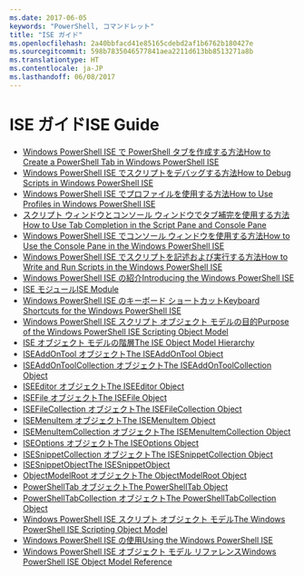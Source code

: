 ```yaml
---
ms.date: 2017-06-05
keywords: "PowerShell, コマンドレット"
title: "ISE ガイド"
ms.openlocfilehash: 2a40bbfacd41e85165cdebd2af1b6762b180427e
ms.sourcegitcommit: 598b7835046577841aea2211d613bb8513271a8b
ms.translationtype: HT
ms.contentlocale: ja-JP
ms.lasthandoff: 06/08/2017
---
```

# <a name="ise-guide"></a><span data-ttu-id="1a7e8-103">ISE ガイド</span><span class="sxs-lookup"><span data-stu-id="1a7e8-103">ISE Guide</span></span>

-  [<span data-ttu-id="1a7e8-104">Windows PowerShell ISE で PowerShell タブを作成する方法</span><span class="sxs-lookup"><span data-stu-id="1a7e8-104">How to Create a PowerShell Tab in Windows PowerShell ISE</span></span>](ise/How-to-Create-a-PowerShell-Tab-in-Windows-PowerShell-ISE.md)
-  [<span data-ttu-id="1a7e8-105">Windows PowerShell ISE でスクリプトをデバッグする方法</span><span class="sxs-lookup"><span data-stu-id="1a7e8-105">How to Debug Scripts in Windows PowerShell ISE</span></span>](ise/How-to-Debug-Scripts-in-Windows-PowerShell-ISE.md)
-  [<span data-ttu-id="1a7e8-106">Windows PowerShell ISE でプロファイルを使用する方法</span><span class="sxs-lookup"><span data-stu-id="1a7e8-106">How to Use Profiles in Windows PowerShell ISE</span></span>](ise/How-to-Use-Profiles-in-Windows-PowerShell-ISE.md)
-  [<span data-ttu-id="1a7e8-107">スクリプト ウィンドウとコンソール ウィンドウでタブ補完を使用する方法</span><span class="sxs-lookup"><span data-stu-id="1a7e8-107">How to Use Tab Completion in the Script Pane and Console Pane</span></span>](ise/How-to-Use-Tab-Completion-in-the-Script-Pane-and-Console-Pane.md)
-  [<span data-ttu-id="1a7e8-108">Windows PowerShell ISE でコンソール ウィンドウを使用する方法</span><span class="sxs-lookup"><span data-stu-id="1a7e8-108">How to Use the Console Pane in the Windows PowerShell ISE</span></span>](ise/How-to-Use-the-Console-Pane-in-the-Windows-PowerShell-ISE.md)
-  [<span data-ttu-id="1a7e8-109">Windows PowerShell ISE でスクリプトを記述および実行する方法</span><span class="sxs-lookup"><span data-stu-id="1a7e8-109">How to Write and Run Scripts in the Windows PowerShell ISE</span></span>](ise/How-to-Write-and-Run-Scripts-in-the-Windows-PowerShell-ISE.md)
-  [<span data-ttu-id="1a7e8-110">Windows PowerShell ISE の紹介</span><span class="sxs-lookup"><span data-stu-id="1a7e8-110">Introducing the Windows PowerShell ISE</span></span>](ise/Introducing-the-Windows-PowerShell-ISE.md)
-  [<span data-ttu-id="1a7e8-111">ISE モジュール</span><span class="sxs-lookup"><span data-stu-id="1a7e8-111">ISE Module</span></span>](ise/ISE-Module.md)
-  [<span data-ttu-id="1a7e8-112">Windows PowerShell ISE のキーボード ショートカット</span><span class="sxs-lookup"><span data-stu-id="1a7e8-112">Keyboard Shortcuts for the Windows PowerShell ISE</span></span>](ise/Keyboard-Shortcuts-for-the-Windows-PowerShell-ISE.md)
-  [<span data-ttu-id="1a7e8-113">Windows PowerShell ISE スクリプト オブジェクト モデルの目的</span><span class="sxs-lookup"><span data-stu-id="1a7e8-113">Purpose of the Windows PowerShell ISE Scripting Object Model</span></span>](ise/Purpose-of-the-Windows-PowerShell-ISE-Scripting-Object-Model.md)
-  [<span data-ttu-id="1a7e8-114">ISE オブジェクト モデルの階層</span><span class="sxs-lookup"><span data-stu-id="1a7e8-114">The ISE Object Model Hierarchy</span></span>](ise/The-ISE-Object-Model-Hierarchy.md)
-  [<span data-ttu-id="1a7e8-115">ISEAddOnTool オブジェクト</span><span class="sxs-lookup"><span data-stu-id="1a7e8-115">The ISEAddOnTool Object</span></span>](ise/The-ISEAddOnTool-Object.md)
-  [<span data-ttu-id="1a7e8-116">ISEAddOnToolCollection オブジェクト</span><span class="sxs-lookup"><span data-stu-id="1a7e8-116">The ISEAddOnToolCollection Object</span></span>](ise/The-ISEAddOnToolCollection-Object.md)
-  [<span data-ttu-id="1a7e8-117">ISEEditor オブジェクト</span><span class="sxs-lookup"><span data-stu-id="1a7e8-117">The ISEEditor Object</span></span>](ise/The-ISEEditor-Object.md)
-  [<span data-ttu-id="1a7e8-118">ISEFile オブジェクト</span><span class="sxs-lookup"><span data-stu-id="1a7e8-118">The ISEFile Object</span></span>](ise/The-ISEFile-Object.md)
-  [<span data-ttu-id="1a7e8-119">ISEFileCollection オブジェクト</span><span class="sxs-lookup"><span data-stu-id="1a7e8-119">The ISEFileCollection Object</span></span>](ise/The-ISEFileCollection-Object.md)
-  [<span data-ttu-id="1a7e8-120">ISEMenuItem オブジェクト</span><span class="sxs-lookup"><span data-stu-id="1a7e8-120">The ISEMenuItem Object</span></span>](ise/The-ISEMenuItem-Object.md)
-  [<span data-ttu-id="1a7e8-121">ISEMenuItemCollection オブジェクト</span><span class="sxs-lookup"><span data-stu-id="1a7e8-121">The ISEMenuItemCollection Object</span></span>](ise/The-ISEMenuItemCollection-Object.md)
-  [<span data-ttu-id="1a7e8-122">ISEOptions オブジェクト</span><span class="sxs-lookup"><span data-stu-id="1a7e8-122">The ISEOptions Object</span></span>](ise/The-ISEOptions-Object.md)
-  [<span data-ttu-id="1a7e8-123">ISESnippetCollection オブジェクト</span><span class="sxs-lookup"><span data-stu-id="1a7e8-123">The ISESnippetCollection Object</span></span>](ise/The-ISESnippetCollection-Object.md)
-  [<span data-ttu-id="1a7e8-124">ISESnippetObject</span><span class="sxs-lookup"><span data-stu-id="1a7e8-124">The ISESnippetObject</span></span>](ise/The-ISESnippetObject.md)
-  [<span data-ttu-id="1a7e8-125">ObjectModelRoot オブジェクト</span><span class="sxs-lookup"><span data-stu-id="1a7e8-125">The ObjectModelRoot Object</span></span>](ise/The-ObjectModelRoot-Object.md)
-  [<span data-ttu-id="1a7e8-126">PowerShellTab オブジェクト</span><span class="sxs-lookup"><span data-stu-id="1a7e8-126">The PowerShellTab Object</span></span>](ise/The-PowerShellTab-Object.md)
-  [<span data-ttu-id="1a7e8-127">PowerShellTabCollection オブジェクト</span><span class="sxs-lookup"><span data-stu-id="1a7e8-127">The PowerShellTabCollection Object</span></span>](ise/The-PowerShellTabCollection-Object.md)
-  [<span data-ttu-id="1a7e8-128">Windows PowerShell ISE スクリプト オブジェクト モデル</span><span class="sxs-lookup"><span data-stu-id="1a7e8-128">The Windows PowerShell ISE Scripting Object Model</span></span>](ise/The-Windows-PowerShell-ISE-Scripting-Object-Model.md)
-  [<span data-ttu-id="1a7e8-129">Windows PowerShell ISE の使用</span><span class="sxs-lookup"><span data-stu-id="1a7e8-129">Using the Windows PowerShell ISE</span></span>](ise/Using-the-Windows-PowerShell-ISE.md)
-  [<span data-ttu-id="1a7e8-130">Windows PowerShell ISE オブジェクト モデル リファレンス</span><span class="sxs-lookup"><span data-stu-id="1a7e8-130">Windows PowerShell ISE Object Model Reference</span></span>](ise/Windows-PowerShell-ISE-Object-Model-Reference.md)

